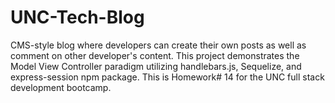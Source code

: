 # UNC-Tech-Blog
CMS-style blog where developers can create their own posts as well as comment on other developer's content. This project demonstrates the Model View Controller paradigm utilizing handlebars.js, Sequelize, and express-session npm package.  This is Homework# 14 for the UNC full stack development bootcamp. 
